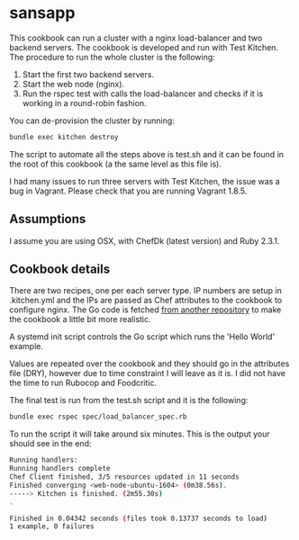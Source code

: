 # sansapp

This cookbook can run a cluster with a nginx load-balancer and two backend servers. The cookbook is developed and run with Test Kitchen. The procedure to run the whole cluster is the following:

1. Start the first two backend servers.
2. Start the web node (nginx).
3. Run the rspec test with calls the load-balancer and checks if it is working in a round-robin fashion.

You can de-provision the cluster by running:

```bash
bundle exec kitchen destroy
```
The script to automate all the steps above is test.sh and it can be found in the root of this cookbook (a the same level as this file is).

I had many issues to run three servers with Test Kitchen, the issue was a bug in Vagrant. Please check that you are running Vagrant 1.8.5.

Assumptions
-----------
I assume you are using OSX, with ChefDk (latest version) and Ruby 2.3.1.

Cookbook details
----------------
There are two recipes, one per each server type. IP numbers are setup in .kitchen.yml and the IPs are passed as Chef attributes to the cookbook to configure nginx. The Go code is fetched [from another repository](git@github.com:rtacconi/sans_code.git) to make the cookbook a little bit more realistic.

A systemd init script controls the Go script which runs the 'Hello World' example.

Values are repeated over the cookbook and they should go in the attributes file (DRY), however due to time constraint I will leave as it is. I did not have the time to run Rubocop and Foodcritic.

The final test is run from the test.sh script and it is the following:

```bash
bundle exec rspec spec/load_balancer_spec.rb
```

To run the script it will take around six minutes. This is the output your should see in the end:

```bash
Running handlers:
Running handlers complete
Chef Client finished, 3/5 resources updated in 11 seconds
Finished converging <web-node-ubuntu-1604> (0m38.56s).
-----> Kitchen is finished. (2m55.30s)
.

Finished in 0.04342 seconds (files took 0.13737 seconds to load)
1 example, 0 failures
```
